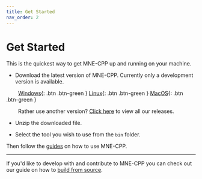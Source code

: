 ```yaml
---
title: Get Started
nav_order: 2
---
```


# Get Started

This is the quickest way to get MNE-CPP up and running on your machine.

* Download the latest version of MNE-CPP. Currently only a development version is available.

&nbsp; &nbsp; &nbsp; &nbsp; [Windows](https://github.com/mne-tools/mne-cpp/releases/download/dev_build/mne-cpp-windows-x86_64.zip){: .btn .btn-green } [Linux](https://github.com/mne-tools/mne-cpp/releases/download/dev_build/mne-cpp-linux-x86_64.tar.gz){: .btn .btn-green } [MacOS](https://github.com/mne-tools/mne-cpp/releases/download/dev_build/mne-cpp-macos-x86_64.tar.gz){: .btn .btn-green }

&nbsp; &nbsp; &nbsp; &nbsp; Rather use another version? [Click here](../setup/binaries.md) to view all our releases.

* Unzip the downloaded file.

* Select the tool you wish to use from the `bin` folder.

Then follow the [guides](../learn/learn.md) on how to use MNE-CPP.

---

If you'd like to develop with and contribute to MNE-CPP you can check out our guide on how to [build from source](../install/buildguide.md). 
